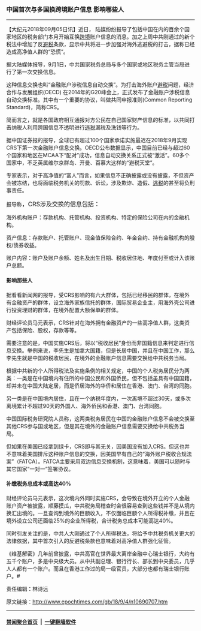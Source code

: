 ### 中国首次与多国换跨境账户信息 影响哪些人
------------------------

<p>【大纪元2018年09月05日讯】近日， 陆媒纷纷报导了包括中国在内的百余个国家地区的税务部门本月开始互换<a href="http://www.epochtimes.com/gb/tag/%E8%B7%A8%E5%A2%83.html">跨境</a>账户信息的消息。加之上周中共刚通过的新个税法中增加了反<a href="http://www.epochtimes.com/gb/tag/%E9%81%BF%E7%A8%8E.html">避税</a>条款，显示中共将进一步加强对海外逃避税的打击，据称已经造成高净值人群的“恐慌”。</p>
<p>据大陆媒体报导，9月1日，中共国家税务总局与多个国家或地区税务主管当局进行了第一次交换信息。</p>
<p>这种信息交换也叫“金融账户涉税信息自动交换”。为打击海外账户<a href="http://www.epochtimes.com/gb/tag/%E9%81%BF%E7%A8%8E.html">避税</a>问题，经济合作与发展组织(OECD) 在2014年的G20峰会上，正式发布了金融账户涉税信息自动交换标准。其中有一个重要的协议，叫做共同申报准则(Common Reporting Standard)，简称CRS。</p>
<p>简而言之，就是各国政府相互通报对方公民在自己国家财产信息的标准，以共同打击纳税人利用跨国信息不透明进行<a href="http://www.epochtimes.com/gb/tag/%E9%80%83%E7%A8%8E.html">逃税</a>漏税及洗钱等行为。</p>
<p>据中国证券报的报导，全球已有超过100个国家承诺实施最迟在2018年9月实现CRS下第一次金融账户信息交换。OECD公布数据显示，中国目前已经与超过60个国家和地区在MCAA下“配对”成功，信息自动交换关系正式被“激活”。60多个国家中，不乏英属维尔京群岛、开曼、百慕大这样的“避税天堂”。</p>
<p>专家表示，对于高净值的“富人”而言，如果信息不正确披露或没有披露，不但资产会被冻结，也将面临税务机关的罚款、诉讼，涉及欺诈、造假、<a href="http://www.epochtimes.com/gb/tag/%E9%80%83%E7%A8%8E.html">逃税</a>的甚至将负刑事责任。</p>
<p>报导称<span style="font-size: 16px;">，CRS涉及交换的信息包括：</span></p>
<p>海外机构账户：存款机构、托管机构、投资机构、特定的保险公司在内的金融机构。</p>
<p>资产信息：存款账户、托管账户、现金值保险合约、年金合约、持有金融机构的股权/债券收益。</p>
<p>账户内容：账户及账户余额、姓名及出生日期、税收居住地、年度付至或计入该账户总额。</p>
<h4>影响那些人</h4>
<p>据看看新闻网的报导，受CRS影响的有六大群体，包括已经移民的群体，在境外有金融资产的群体，设立海外家族信托的群体，国际贸易企业主，用海外壳公司进行投资理财的群体，在境外配置大额保单的群体。</p>
<p>财经评论员马元表示，CRS针对在海外拥有金融资产的一些高净值人群，这类资产包括保险、股权，存款等等。</p>
<p>需要注意的是，中国实施CRS后，将以“税收居民”身份而非国籍信息来判定进行信息交换。举例来说，李先生是加拿大国籍，但是长居中国，并且在中国工作，那么李先生就是中国的税收居民，在境外的金融账户信息需要交换给中共税务当局。</p>
<p>根据中共新的个人所得税法及实施条例的相关规定，中国的个人税务居民分为两类：一类是在中国境内有住所的中国公民和外国侨民，但不包括虽具有中国国籍，却并未在中国大陆定居，而是侨居海外的华侨和居住在香港、澳门、台湾的同胞。</p>
<p>另一类是在中国境内居住，且在一个纳税年度内，一次离境不超过30天，或多次离境累计不超过90天的外国人、海外侨民和香港、澳门、台湾同胞。</p>
<p>中国国际税务研究院人员称，这两类税务居民在中国的金融账户信息不会被交换至其他CRS参与国或地区，但是其在境外的金融账户信息需要交换给中共税务当局。</p>
<p>但如果在美国已经拿到绿卡，CRS即与其无关，因美国没有加入CRS。但这也并不意味着美国排斥这种账户信息的交换，因美国早有自己的“海外账户税收合规法案”（FATCA）。FATCA主要采用双边信息交换机制，这意味着，美国可以随时与其它国家“一对一”签署协议。</p>
<h4>补缴税务总成本或高达40%</h4>
<p>财经评论员马元表示，这次境内外同时实施CRS，会导致在境外开立的个人金融账户资产被披露，顺藤摸瓜，中共税务局稽查时会很容易查到这些钱并不是从境内换汇出境的。一旦查询到境外的巨额收入，不仅面临巨额个人所得税补缴，并且在境外设立公司还面临25%的企业所得税，合计税务总成本可能高达40%。</p>
<p>同时引发关注的是，中共人大刚通过了个人所得税法，将给予中共税务机关更大的法律依据，其中首次引入的反避税条款也意味着对高净值人群强化征管。<span class="Apple-converted-space"> </span></p>
<div>《维基解密》几年前曾披露，中共高官在世界最大离岸金融中心瑞士银行，大约有五千个账户，多是中央级大员。从中共副总理、银行行长、部长到中央委员，几乎人人都有一个账户。而且在香港工作过的局一级官员，大部分也都有瑞士银行账户。#</div>
<p>责任编辑：林诗远</p>

原文链接：http://www.epochtimes.com/gb/18/9/4/n10690707.htm


------------------------
#### [禁闻聚合首页](https://github.com/gfw-breaker/banned-news/blob/master/README.md) &nbsp;|&nbsp;  [一键翻墙软件](https://github.com/gfw-breaker/nogfw/blob/master/README.md)